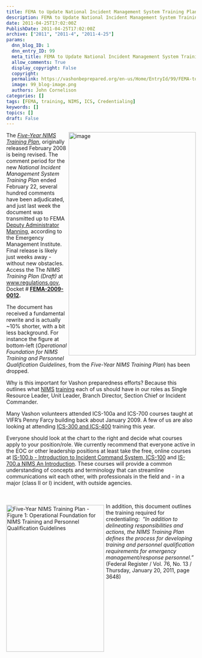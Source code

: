 ```yaml
---
title: FEMA to Update National Incident Management System Training Plan
description: FEMA to Update National Incident Management System Training Plan
date: 2011-04-25T17:02:00Z
PublishDate: 2011-04-25T17:02:00Z
archive: ["2011", "2011-4", "2011-4-25"]
params:
  dnn_blog_ID: 1
  dnn_entry_ID: 99
  meta_title: FEMA to Update National Incident Management System Training Plan
  allow_comments: True
  display_copyright: False
  copyright:
  permalink: https://vashonbeprepared.org/en-us/Home/EntryId/99/FEMA-to-Update-National-Incident-Management-System-Training-Plan
  image: 99_blog-image.png
  authors: John Cornelison
categories: []
tags: [FEMA, training, NIMS, ICS, Credentialing]
keywords: []
topics: []
draft: False
---
```


<p><a href="./images/99/WLW-FEMAUpdatesNIMSTraining_7CF3-image_2.png" target="_blank"><img style="border-right-width: 0px; margin: 0px 0px 5px 5px; display: inline; border-top-width: 0px; border-bottom-width: 0px; border-left-width: 0px" title="image" border="0" alt="image" align="right" src="./images/99/WLW-FEMAUpdatesNIMSTraining_7CF3-image_thumb.png" width="338" height="593" /></a> The <em><a href="http://www.fema.gov/library/file?type=publishedFile&amp;file=fiveyear_nims_training_plan___2008_final.pdf&amp;fileid=d22c87b0-e4a6-11dc-ae21-001185636a87" target="_blank">Five-Year NIMS Training Plan</a></em>, originally released February 2008 is being revised. The comment period for the new <em>National Incident Management System Training Plan</em> ended February 22, several hundred comments have been adjudicated, and just last week the document was transmitted up to FEMA <a href="http://www.fema.gov/about/bios/tmanning.shtm" target="_blank">Deputy Administrator Manning</a>, according to the Emergency Management Institute. Final release is likely just weeks away - without new obstacles. Access the The <em>NIMS Training Plan (Draft)</em> at <a href="http://www.regulations.gov/#!docketDetail;dct=FR+PR+N+O+SR;rpp=10;po=0;D=FEMA-2009-0012" target="_blank">www.regulations.gov</a>, Docket #<strong> <a href="http://links.govdelivery.com/track?type=click&amp;enid=bWFpbGluZ2lkPTExODM1MTUmbWVzc2FnZWlkPVBSRC1CVUwtMTE4MzUxNSZkYXRhYmFzZWlkPTEwMDEmc2VyaWFsPTEyNzY3Mzc4OTEmZW1haWxpZD1taWtld2FyZDU0QGVhcnRobGluay5uZXQmdXNlcmlkPW1pa2V3YXJkNTRAZWFydGhsaW5rLm5ldCZmbD0mZXh0cmE9TXVsdGl2YXJpYXRlSWQ9JiYm&amp;&amp;&amp;102&amp;&amp;&amp;http://www.regulations.gov/#%21documentDetail;D=FEMA-2009-0012-0002">FEMA-2009-0012</a>.</strong></p>  <p>The document has received a fundamental rewrite and is actually ~10% shorter, with a bit less background. For instance the figure at bottom-left (<em>Operational Foundation for NIMS Training and Personnel Qualification Guidelines</em>, from the <em>Five-Year NIMS Training Plan</em>) has been dropped.</p>  <p>Why is this important for Vashon preparedness efforts? Because this outlines what <a href="http://www.fema.gov/emergency/nims/" target="_blank">NIMS</a>&#160;<a href="http://www.fema.gov/emergency/nims/NIMSTrainingCourses.shtm" target="_blank">training</a> each of us should have in our roles as Single Resource Leader, Unit Leader, Branch Director, Section Chief or Incident Commander.</p>  <p>Many Vashon volunteers attended ICS-100a and ICS-700 courses taught at VIFR’s Penny Farcy building back about January 2009. A few of us are also looking at attending <a href="http://www.kingcounty.gov/safety/prepare/EmergencyManagementProfessionals/TrainingandExercise.aspx" target="_blank">ICS-300 and ICS-400</a> training this year.</p>  <p>Everyone should look at the chart to the right and decide what courses apply to your position/role. We currently recommend that everyone active in the EOC or other leadership positions at least take the free, online courses at <a href="http://training.fema.gov/emiweb/is/is100b.asp" target="_blank">IS-100.b - Introduction to Incident Command System, ICS-100</a> and <a href="http://training.fema.gov/emiweb/is/is700a.asp" target="_blank">IS-700.a NIMS An Introduction</a>. These courses will provide a common understanding of concepts and terminology that can streamline communications wit each other, with professionals in the field and - in a major (class II or I) incident, with outside agencies.</p>  <p>&#160;</p>  <p><a href="./images/99/WLW-FEMAUpdatesNIMSTraining_7CF3-image_4.png"><img style="border-right-width: 0px; margin: 5px 5px 5px 0px; display: inline; border-top-width: 0px; border-bottom-width: 0px; border-left-width: 0px" title="Five-Year NIMS Training Plan - Figure 1: Operational Foundation for NIMS Training and Personnel Qualification Guidelines" border="0" alt="Five-Year NIMS Training Plan - Figure 1: Operational Foundation for NIMS Training and Personnel Qualification Guidelines" align="left" src="./images/99/WLW-FEMAUpdatesNIMSTraining_7CF3-image_thumb_1.png" width="260" height="390" /></a>In addition, this document outlines the training required for credentialing:&#160; <em>“In addition to delineating responsibilities and actions, the NIMS Training Plan defines the process for developing training and personnel qualification requirements for emergency management/response personnel.”</em> (Federal Register / Vol. 76, No. 13 / Thursday, January 20, 2011, page 3648)</p>
